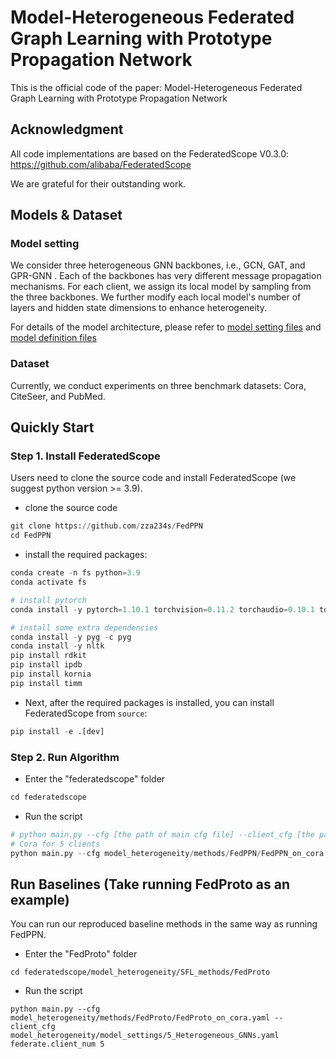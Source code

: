 # Model-Heterogeneous Federated Graph Learning with Prototype Propagation Network
This is the official code of the paper: Model-Heterogeneous Federated Graph Learning with Prototype Propagation Network



## Acknowledgment

All code implementations are based on the FederatedScope V0.3.0: https://github.com/alibaba/FederatedScope 

We are grateful for their outstanding work.




## Models & Dataset

### Model setting

We consider three heterogeneous GNN backbones, i.e., GCN, GAT, and GPR-GNN . Each of the backbones has very different message propagation mechanisms. For each client, we assign its local model by sampling from the three backbones. We further modify each local model's number of layers and hidden state dimensions to enhance heterogeneity.

For details of the model architecture, please refer to [model setting files](https://github.com/zza234s/MHFL/tree/main/federatedscope/model_heterogeneity/model_settings) and [model definition files](https://github.com/zza234s/MHFL/tree/main/federatedscope/contrib/model)



### Dataset

Currently, we conduct experiments on three benchmark datasets: Cora, CiteSeer, and PubMed.



## Quickly Start

### Step 1. Install FederatedScope

Users need to clone the source code and install FederatedScope (we suggest python version >= 3.9).

- clone the source code

```python
git clone https://github.com/zza234s/FedPPN
cd FedPPN
```

- install the required packages:

```python
conda create -n fs python=3.9
conda activate fs

# install pytorch
conda install -y pytorch=1.10.1 torchvision=0.11.2 torchaudio=0.10.1 torchtext=0.11.1 cudatoolkit=11.3 -c pytorch -c conda-forge

# install some extra dependencies
conda install -y pyg -c pyg
conda install -y nltk
pip install rdkit
pip install ipdb
pip install kornia
pip install timm
```


- Next, after the required packages is installed, you can install FederatedScope from `source`:

```python
pip install -e .[dev]
```


### Step 2. Run Algorithm

- Enter the "federatedscope" folder

```python
cd federatedscope
```

- Run the script

```python
# python main.py --cfg [the path of main cfg file] --client_cfg [the path of model cfg file]
# Cora for 5 clients
python main.py --cfg model_heterogeneity/methods/FedPPN/FedPPN_on_cora.yaml --client_cfg model_heterogeneity/model_settings/5_Heterogeneous_GNNs.yaml federate.client_num 5
```

## Run Baselines  (Take running FedProto as an example)

You can run our reproduced baseline methods in the same way as running FedPPN.

- Enter the "FedProto" folder

```
cd federatedscope/model_heterogeneity/SFL_methods/FedProto
```

- Run the script

```
python main.py --cfg model_heterogeneity/methods/FedProto/FedProto_on_cora.yaml --client_cfg model_heterogeneity/model_settings/5_Heterogeneous_GNNs.yaml federate.client_num 5
```
